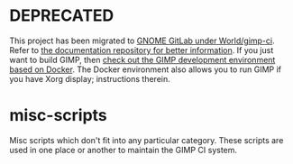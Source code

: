 # DEPRECATED

This project has been migrated to [GNOME GitLab under World/gimp-ci](https://gitlab.gnome.org/World/gimp-ci).  Refer to [the documentation repository for better information](https://gitlab.gnome.org/World/gimp-ci/documentation).  If you just want to build GIMP, then [check out the GIMP development environment based on Docker](https://gitlab.gnome.org/World/gimp-ci/docker-gimp).  The Docker environment also allows you to run GIMP if you have Xorg display; instructions therein.

# misc-scripts

Misc scripts which don't fit into any particular category.  These scripts are
used in one place or another to maintain the GIMP CI system.
